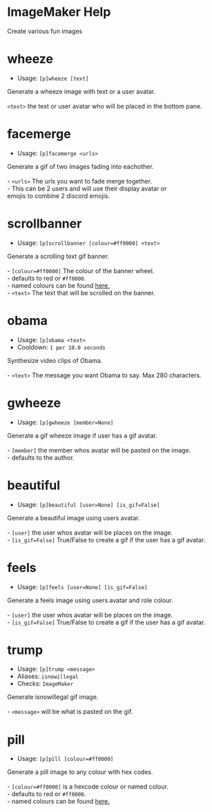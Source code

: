 # ImageMaker Help

Create various fun images

# wheeze
 - Usage: `[p]wheeze [text] `

Generate a wheeze image with text or a user avatar.<br/><br/>`<text>` the text or user avatar who will be placed in the bottom pane.

# facemerge
 - Usage: `[p]facemerge <urls> `

Generate a gif of two images fading into eachother.<br/><br/>- `<urls>` The urls you want to fade merge together.<br/> - This can be 2 users and will use their display avatar or<br/>   emojis to combine 2 discord emojis.

# scrollbanner
 - Usage: `[p]scrollbanner [colour=#ff0000] <text> `

Generate a scrolling text gif banner.<br/><br/>- `[colour=#ff0000]` The colour of the banner wheel.<br/> - defaults to red or `#ff0000`.<br/> - named colours can be found [here.](https://discordpy.readthedocs.io/en/latest/api.html#colour)<br/>- `<text>` The text that will be scrolled on the banner.

# obama
 - Usage: `[p]obama <text> `
 - Cooldown: `1 per 10.0 seconds`

Synthesize video clips of Obama.<br/><br/>- `<text>` The message you want Obama to say. Max 280 characters.

# gwheeze
 - Usage: `[p]gwheeze [member=None] `

Generate a gif wheeze image if user has a gif avatar.<br/><br/>- `[member]` the member whos avatar will be pasted on the image.<br/> - defaults to the author.

# beautiful
 - Usage: `[p]beautiful [user=None] [is_gif=False] `

Generate a beautiful image using users avatar.<br/><br/>- `[user]` the user whos avatar will be places on the image.<br/>- `[is_gif=False]` True/False to create a gif if the user has a gif avatar.

# feels
 - Usage: `[p]feels [user=None] [is_gif=False] `

Generate a feels image using users avatar and role colour.<br/><br/>- `[user]` the user whos avatar will be places on the image.<br/>- `[is_gif=False]` True/False to create a gif if the user has a gif avatar.

# trump
 - Usage: `[p]trump <message> `
 - Aliases: `isnowillegal`
 - Checks: `ImageMaker`

Generate isnowillegal gif image.<br/><br/>- `<message>` will be what is pasted on the gif.

# pill
 - Usage: `[p]pill [colour=#ff0000] `

Generate a pill image to any colour with hex codes.<br/><br/>- `[colour=#ff0000]` is a hexcode colour or named colour.<br/> - defaults to red or `#ff0000`.<br/> - named colours can be found [here.](https://discordpy.readthedocs.io/en/latest/api.html#colour)

